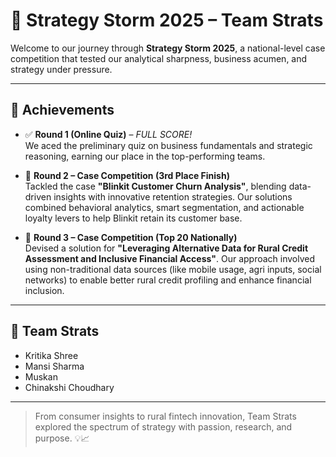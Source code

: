 # 🚀 Strategy Storm 2025 – Team Strats

Welcome to our journey through **Strategy Storm 2025**, a national-level case competition that tested our analytical sharpness, business acumen, and strategy under pressure.

---

## 🌟 Achievements

- ✅ **Round 1 (Online Quiz)** – *FULL SCORE!*  
  We aced the preliminary quiz on business fundamentals and strategic reasoning, earning our place in the top-performing teams.
  
- 🥉 **Round 2 – Case Competition (3rd Place Finish)**  
  Tackled the case **"Blinkit Customer Churn Analysis"**, blending data-driven insights with innovative retention strategies. Our solutions combined behavioral analytics, smart segmentation, and actionable loyalty levers to help Blinkit retain its customer base.
  
- 🎯 **Round 3 – Case Competition (Top 20 Nationally)**  
  Devised a solution for **"Leveraging Alternative Data for Rural Credit Assessment and Inclusive Financial Access"**. Our approach involved using non-traditional data sources (like mobile usage, agri inputs, social networks) to enable better rural credit profiling and enhance financial inclusion.

---

## 👥 Team Strats

- Kritika Shree  
- Mansi Sharma  
- Muskan  
- Chinakshi Choudhary  

---

> From consumer insights to rural fintech innovation, Team Strats explored the spectrum of strategy with passion, research, and purpose. 💡📈
